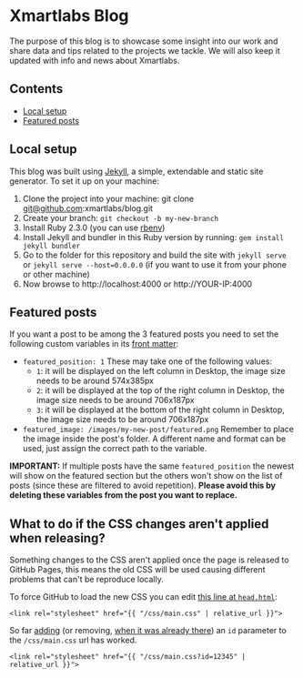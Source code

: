 # Xmartlabs Blog
The purpose of this blog is to showcase some insight into our work and share data and tips related to the projects we tackle.
We will also keep it updated with info and news about Xmartlabs.

## Contents
* [Local setup](#local-setup)
* [Featured posts](#featured-posts)

## Local setup
This blog was built using [Jekyll](https://jekyllrb.com), a simple, extendable and static site generator.
To set it up on your machine:
1. Clone the project into your machine: git clone git@github.com:xmartlabs/blog.git
2. Create your branch: `git checkout -b my-new-branch`
3. Install Ruby 2.3.0 (you can use [rbenv](https://github.com/rbenv/rbenv))
4. Install Jekyll and bundler in this Ruby version by running: `gem install jekyll bundler`
5. Go to the folder for this repository and build the site with `jekyll serve` or `jekyll serve --host=0.0.0.0` (if you want to use it from your phone or other machine)
6. Now browse to http://localhost:4000 or http://YOUR-IP:4000

## Featured posts
If you want a post to be among the 3 featured posts you need to set the following custom variables in its [front matter](https://jekyllrb.com/docs/front-matter/):
- `featured_position: 1`
These may take one of the following values:
    - `1`: it will be displayed on the left column in Desktop, the image size needs to be around 574x385px
    - `2`: it will be displayed at the top of the right column in Desktop, the image size needs to be around 706x187px
    - `3`: it will be displayed at the bottom of the right column in Desktop, the image size needs to be around 706x187px
- `featured_image: /images/my-new-post/featured.png`
Remember to place the image inside the post's folder. A different name and format can be used, just assign the correct path to the variable.

**IMPORTANT:**
If multiple posts have the same `featured_position` the newest will show on the featured section but the others won't show on the list of posts (since these are filtered to avoid repetition). **Please avoid this by deleting these variables from the post you want to replace.**

## What to do if the CSS changes aren't applied when releasing?
Something changes to the CSS aren't applied once the page is released to GitHub Pages, this means the old CSS will be used causing different problems that can't be reproduce locally.

To force GitHub to load the new CSS you can edit [this line at `head.html`](_includes/head.html#L8):
```
<link rel="stylesheet" href="{{ "/css/main.css" | relative_url }}">
```
So far [adding](https://github.com/xmartlabs/blog/pull/74/commits/99ebef6dd332c80f3e63527cf9c1f8c8c468ef2d) (or removing, [when it was already there](https://github.com/xmartlabs/blog/pull/84/commits/6b1d2086e00e90ef3ed07dd8705e8b89c18ffa60)) an `id` parameter to the `/css/main.css` url has worked.
```
<link rel="stylesheet" href="{{ "/css/main.css?id=12345" | relative_url }}">
```
